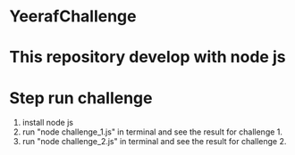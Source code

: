 # YeerafChallenge 

# This repository develop with node js

# Step run challenge
1. install node js
2. run "node challenge_1.js" in terminal and see the result for challenge 1.
3. run "node challenge_2.js" in terminal and see the result for challenge 2.
